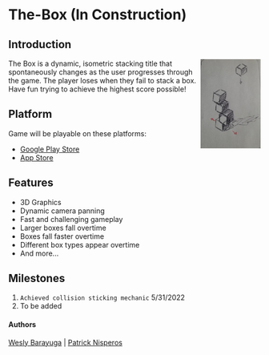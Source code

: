 # The-Box (In Construction)
## Introduction
<img src="Images/temp_box_logo.png" align="right"
     alt="Size Limit logo by Anton Lovchikov" width="120" height="178">
The Box is a dynamic, isometric stacking title that spontaneously changes as the user progresses through the game. 
The player loses when they fail to stack a box. Have fun trying to achieve the highest score possible! 
## Platform
Game will be playable on these platforms:
* [Google Play Store](https://github.com/wes-brook/The-Box)
* [App Store](https://github.com/wes-brook/The-Box)
## Features
- 3D Graphics
- Dynamic camera panning
- Fast and challenging gameplay
- Larger boxes fall overtime
- Boxes fall faster overtime
- Different box types appear overtime
- And more...
## Milestones
1. `Achieved collision sticking mechanic` 5/31/2022
2. To be added
#### Authors
[Wesly Barayuga](https://github.com/wes-brook) | [Patrick Nisperos](https://github.com/Patrick-Nisperos)

